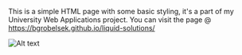 This is a simple HTML page with some basic styling, it's a part of my University Web Applications project. 
You can visit the page @ https://bgrobelsek.github.io/liquid-solutions/

![Alt text](/projekt/assets/ss1.jpeg?raw=true "Screenshot1")
